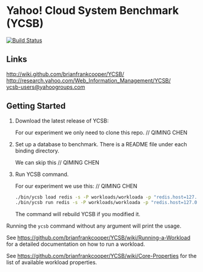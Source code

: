 <!--
Copyright (c) 2010 Yahoo! Inc., 2012 - 2015 YCSB contributors. 
All rights reserved.

Licensed under the Apache License, Version 2.0 (the "License"); you
may not use this file except in compliance with the License. You
may obtain a copy of the License at

http://www.apache.org/licenses/LICENSE-2.0

Unless required by applicable law or agreed to in writing, software
distributed under the License is distributed on an "AS IS" BASIS,
WITHOUT WARRANTIES OR CONDITIONS OF ANY KIND, either express or
implied. See the License for the specific language governing
permissions and limitations under the License. See accompanying
LICENSE file.
-->

Yahoo! Cloud System Benchmark (YCSB)
====================================
[![Build Status](https://travis-ci.org/brianfrankcooper/YCSB.png?branch=master)](https://travis-ci.org/brianfrankcooper/YCSB)

Links
-----
http://wiki.github.com/brianfrankcooper/YCSB/  
http://research.yahoo.com/Web_Information_Management/YCSB/  
ycsb-users@yahoogroups.com  

Getting Started
---------------

1. Download the latest release of YCSB:

    For our experiment we only need to clone this repo. // QIMING CHEN
    
2. Set up a database to benchmark. There is a README file under each binding 
   directory.
    
    We can skip this // QIMING CHEN

3. Run YCSB command. 
    
    For our experiment we use this: // QIMING CHEN
    ```sh
    ./bin/ycsb load redis -s -P workloads/workloada -p "redis.host=127.0.0.1;127.0.0.1;127.0.0.1;127.0.0.1;127.0.0.1;127.0.0.1" -p "redis.port=6379;6380;6381;6382;6383;6384" -p "redis.cluster=y" -p "redis.compress=y" -p "redis.algo=snappy" -p "redis.slave-count=1" -p "redis.sync=n"
    ./bin/ycsb run redis -s -P workloads/workloada -p "redis.host=127.0.0.1;127.0.0.1;127.0.0.1;127.0.0.1;127.0.0.1;127.0.0.1" -p "redis.port=6379;6380;6381;6382;6383;6384" -p "redis.cluster=y" -p "redis.compress=y" -p "redis.algo=snappy" -p "redis.slave-count=1" -p "redis.sync=n"
    ```
    
    The command will rebuild YCSB if you modified it.
    
  Running the `ycsb` command without any argument will print the usage. 
   
  See https://github.com/brianfrankcooper/YCSB/wiki/Running-a-Workload
  for a detailed documentation on how to run a workload.

  See https://github.com/brianfrankcooper/YCSB/wiki/Core-Properties for 
  the list of available workload properties.
